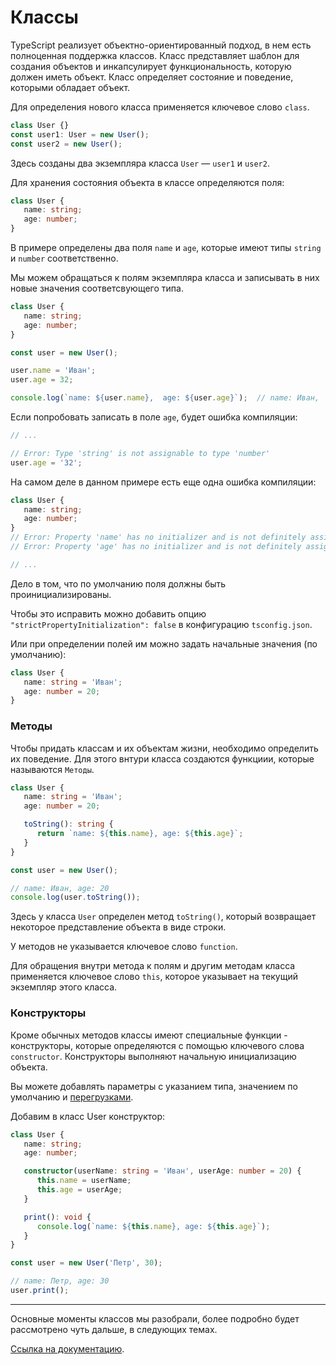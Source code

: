 # Классы

TypeScript реализует объектно-ориентированный подход, в нем есть полноценная поддержка классов. Класс представляет шаблон для создания объектов и инкапсулирует функциональность, которую должен иметь объект. Класс определяет состояние и поведение, которыми обладает объект.

Для определения нового класса применяется ключевое слово `class`.

```TypeScript
class User {}
const user1: User = new User();
const user2 = new User();
```

Здесь созданы два экземпляра класса `User` — `user1` и `user2`. 

Для хранения состояния объекта в классе определяются поля:

```TypeScript
class User {
   name: string;
   age: number;
}
```

В примере определены два поля `name` и `age`, которые имеют типы `string` и `number` соответственно.

Мы можем обращаться к полям экземпляра класса и записывать в них новые значения соответсвующего типа.

```TypeScript
class User {
   name: string;
   age: number;
}

const user = new User();

user.name = 'Иван';
user.age = 32;

console.log(`name: ${user.name},  age: ${user.age}`);  // name: Иван,  age: 32
```

Если попробовать записать в поле `age`, будет ошибка компиляции:

```TypeScript
// ...

// Error: Type 'string' is not assignable to type 'number'
user.age = '32';
```

На самом деле в данном примере есть еще одна ошибка компиляции:

```TypeScript
class User {
   name: string;
   age: number;
}
// Error: Property 'name' has no initializer and is not definitely assigned in the constructor
// Error: Property 'age' has no initializer and is not definitely assigned in the constructor

// ...
```

Дело в том, что по умолчанию поля должны быть проинициализированы.

Чтобы это исправить можно добавить опцию `"strictPropertyInitialization": false` в конфигурацию `tsconfig.json`.

Или при определении полей им можно задать начальные значения (по умолчанию):

```TypeScript
class User {
   name: string = 'Иван';
   age: number = 20;
}
```

### Методы

Чтобы придать классам и их объектам жизни, необходимо определить их поведение. Для этого внтури класса создаются функциии, которые называются `Методы`.

```TypeScript
class User {
   name: string = 'Иван';
   age: number = 20;

   toString(): string {
      return `name: ${this.name}, age: ${this.age}`;
   }
}

const user = new User();

// name: Иван, age: 20
console.log(user.toString());
```

Здесь у класса `User` определен метод `toString()`, который возвращает некоторое представление объекта в виде строки.

У методов не указывается ключевое слово `function`.

Для обращения внутри метода к полям и другим методам класса применяется ключевое слово `this`, которое указывает на текущий экземпляр этого класса.

### Конструкторы

Кроме обычных методов классы имеют специальные функции - конструкторы, которые определяются с помощью ключевого слова `constructor`. Конструкторы выполняют начальную инициализацию объекта.

Вы можете добавлять параметры с указанием типа, значением по умолчанию и [перегрузками](https://www.typescriptlang.org/docs/handbook/2/functions.html#overload-signatures-and-the-implementation-signature).

Добавим в класс User конструктор:

```TypeScript
class User {
   name: string;
   age: number;

   constructor(userName: string = 'Иван', userAge: number = 20) {
      this.name = userName;
      this.age = userAge;
   }

   print(): void {
      console.log(`name: ${this.name}, age: ${this.age}`);
   }
}

const user = new User('Петр', 30);

// name: Петр, age: 30
user.print();
```

***
Основные моменты классов мы разобрали, более подробно будет рассмотрено чуть дальше, в следующих темах.

[Ссылка на документацию](https://www.typescriptlang.org/docs/handbook/2/classes.html).